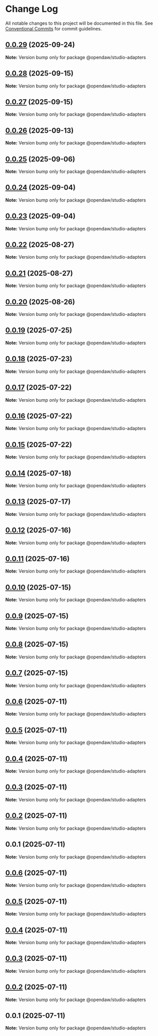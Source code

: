 # Change Log

All notable changes to this project will be documented in this file.
See [Conventional Commits](https://conventionalcommits.org) for commit guidelines.

## [0.0.29](https://github.com/andremichelle/openDAW/compare/@opendaw/studio-adapters@0.0.28...@opendaw/studio-adapters@0.0.29) (2025-09-24)

**Note:** Version bump only for package @opendaw/studio-adapters

## [0.0.28](https://github.com/andremichelle/openDAW/compare/@opendaw/studio-adapters@0.0.27...@opendaw/studio-adapters@0.0.28) (2025-09-15)

**Note:** Version bump only for package @opendaw/studio-adapters

## [0.0.27](https://github.com/andremichelle/openDAW/compare/@opendaw/studio-adapters@0.0.26...@opendaw/studio-adapters@0.0.27) (2025-09-15)

**Note:** Version bump only for package @opendaw/studio-adapters

## [0.0.26](https://github.com/andremichelle/openDAW/compare/@opendaw/studio-adapters@0.0.25...@opendaw/studio-adapters@0.0.26) (2025-09-13)

**Note:** Version bump only for package @opendaw/studio-adapters

## [0.0.25](https://github.com/andremichelle/openDAW/compare/@opendaw/studio-adapters@0.0.24...@opendaw/studio-adapters@0.0.25) (2025-09-06)

**Note:** Version bump only for package @opendaw/studio-adapters

## [0.0.24](https://github.com/andremichelle/openDAW/compare/@opendaw/studio-adapters@0.0.23...@opendaw/studio-adapters@0.0.24) (2025-09-04)

**Note:** Version bump only for package @opendaw/studio-adapters

## [0.0.23](https://github.com/andremichelle/openDAW/compare/@opendaw/studio-adapters@0.0.22...@opendaw/studio-adapters@0.0.23) (2025-09-04)

**Note:** Version bump only for package @opendaw/studio-adapters

## [0.0.22](https://github.com/andremichelle/openDAW/compare/@opendaw/studio-adapters@0.0.21...@opendaw/studio-adapters@0.0.22) (2025-08-27)

**Note:** Version bump only for package @opendaw/studio-adapters

## [0.0.21](https://github.com/andremichelle/openDAW/compare/@opendaw/studio-adapters@0.0.20...@opendaw/studio-adapters@0.0.21) (2025-08-27)

**Note:** Version bump only for package @opendaw/studio-adapters

## [0.0.20](https://github.com/andremichelle/openDAW/compare/@opendaw/studio-adapters@0.0.19...@opendaw/studio-adapters@0.0.20) (2025-08-26)

**Note:** Version bump only for package @opendaw/studio-adapters

## [0.0.19](https://github.com/andremichelle/openDAW/compare/@opendaw/studio-adapters@0.0.18...@opendaw/studio-adapters@0.0.19) (2025-07-25)

**Note:** Version bump only for package @opendaw/studio-adapters

## [0.0.18](https://github.com/andremichelle/openDAW/compare/@opendaw/studio-adapters@0.0.17...@opendaw/studio-adapters@0.0.18) (2025-07-23)

**Note:** Version bump only for package @opendaw/studio-adapters

## [0.0.17](https://github.com/andremichelle/openDAW/compare/@opendaw/studio-adapters@0.0.16...@opendaw/studio-adapters@0.0.17) (2025-07-22)

**Note:** Version bump only for package @opendaw/studio-adapters

## [0.0.16](https://github.com/andremichelle/openDAW/compare/@opendaw/studio-adapters@0.0.15...@opendaw/studio-adapters@0.0.16) (2025-07-22)

**Note:** Version bump only for package @opendaw/studio-adapters

## [0.0.15](https://github.com/andremichelle/openDAW/compare/@opendaw/studio-adapters@0.0.14...@opendaw/studio-adapters@0.0.15) (2025-07-22)

**Note:** Version bump only for package @opendaw/studio-adapters

## [0.0.14](https://github.com/andremichelle/openDAW/compare/@opendaw/studio-adapters@0.0.13...@opendaw/studio-adapters@0.0.14) (2025-07-18)

**Note:** Version bump only for package @opendaw/studio-adapters

## [0.0.13](https://github.com/andremichelle/openDAW/compare/@opendaw/studio-adapters@0.0.12...@opendaw/studio-adapters@0.0.13) (2025-07-17)

**Note:** Version bump only for package @opendaw/studio-adapters

## [0.0.12](https://github.com/andremichelle/openDAW/compare/@opendaw/studio-adapters@0.0.11...@opendaw/studio-adapters@0.0.12) (2025-07-16)

**Note:** Version bump only for package @opendaw/studio-adapters

## [0.0.11](https://github.com/andremichelle/openDAW/compare/@opendaw/studio-adapters@0.0.10...@opendaw/studio-adapters@0.0.11) (2025-07-16)

**Note:** Version bump only for package @opendaw/studio-adapters

## [0.0.10](https://github.com/andremichelle/openDAW/compare/@opendaw/studio-adapters@0.0.9...@opendaw/studio-adapters@0.0.10) (2025-07-15)

**Note:** Version bump only for package @opendaw/studio-adapters

## [0.0.9](https://github.com/andremichelle/openDAW/compare/@opendaw/studio-adapters@0.0.8...@opendaw/studio-adapters@0.0.9) (2025-07-15)

**Note:** Version bump only for package @opendaw/studio-adapters

## [0.0.8](https://github.com/andremichelle/openDAW/compare/@opendaw/studio-adapters@0.0.7...@opendaw/studio-adapters@0.0.8) (2025-07-15)

**Note:** Version bump only for package @opendaw/studio-adapters

## [0.0.7](https://github.com/andremichelle/openDAW/compare/@opendaw/studio-adapters@0.0.6...@opendaw/studio-adapters@0.0.7) (2025-07-15)

**Note:** Version bump only for package @opendaw/studio-adapters

## [0.0.6](https://github.com/andremichelle/openDAW/compare/@opendaw/studio-adapters@0.0.5...@opendaw/studio-adapters@0.0.6) (2025-07-11)

**Note:** Version bump only for package @opendaw/studio-adapters

## [0.0.5](https://github.com/andremichelle/openDAW/compare/@opendaw/studio-adapters@0.0.4...@opendaw/studio-adapters@0.0.5) (2025-07-11)

**Note:** Version bump only for package @opendaw/studio-adapters

## [0.0.4](https://github.com/andremichelle/openDAW/compare/@opendaw/studio-adapters@0.0.3...@opendaw/studio-adapters@0.0.4) (2025-07-11)

**Note:** Version bump only for package @opendaw/studio-adapters

## [0.0.3](https://github.com/andremichelle/openDAW/compare/@opendaw/studio-adapters@0.0.2...@opendaw/studio-adapters@0.0.3) (2025-07-11)

**Note:** Version bump only for package @opendaw/studio-adapters

## [0.0.2](https://github.com/andremichelle/openDAW/compare/@opendaw/studio-adapters@0.0.1...@opendaw/studio-adapters@0.0.2) (2025-07-11)

**Note:** Version bump only for package @opendaw/studio-adapters

## 0.0.1 (2025-07-11)

**Note:** Version bump only for package @opendaw/studio-adapters

## [0.0.6](https://github.com/andremichelle/opendaw-turbo/compare/@opendaw/studio-adapters@0.0.5...@opendaw/studio-adapters@0.0.6) (2025-07-11)

**Note:** Version bump only for package @opendaw/studio-adapters

## [0.0.5](https://github.com/andremichelle/opendaw-turbo/compare/@opendaw/studio-adapters@0.0.4...@opendaw/studio-adapters@0.0.5) (2025-07-11)

**Note:** Version bump only for package @opendaw/studio-adapters

## [0.0.4](https://github.com/andremichelle/opendaw-turbo/compare/@opendaw/studio-adapters@0.0.3...@opendaw/studio-adapters@0.0.4) (2025-07-11)

**Note:** Version bump only for package @opendaw/studio-adapters

## [0.0.3](https://github.com/andremichelle/opendaw-turbo/compare/@opendaw/studio-adapters@0.0.2...@opendaw/studio-adapters@0.0.3) (2025-07-11)

**Note:** Version bump only for package @opendaw/studio-adapters

## [0.0.2](https://github.com/andremichelle/opendaw-turbo/compare/@opendaw/studio-adapters@0.0.1...@opendaw/studio-adapters@0.0.2) (2025-07-11)

**Note:** Version bump only for package @opendaw/studio-adapters

## 0.0.1 (2025-07-11)

**Note:** Version bump only for package @opendaw/studio-adapters
